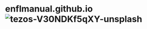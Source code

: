 # enflmanual.github.io ![tezos-V30NDKf5qXY-unsplash](https://user-images.githubusercontent.com/108249755/176117248-6c633b0c-26cf-477f-a0d2-3dfb369c10f4.jpg)
